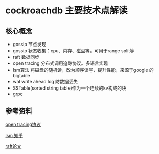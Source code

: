 # cockroachdb 主要技术点解读

## 核心概念

* gossip 节点发现
* gossip 状态收集：cpu、内存、磁盘等，可用于range split等
* raft 数据同步
* open tracing 分布式调用追踪协议。多语言实现
* lsm算法 将磁盘的随机读，改为顺序读写，提升性能，来源于google 的bigtable
* wal write ahead log 防数据丢失
* SSTable(sorted string table)作为一个连续的kv构成的块
* grpc



## 参考资料
[open tracing协议](https://www.gitbook.com/book/wu-sheng/opentracing-io/details)

[lsm 知乎](https://www.zhihu.com/question/19887265?sort=created)

[raft论文](https://github.com/maemual/raft-zh_cn/blob/master/raft-zh_cn.md)

